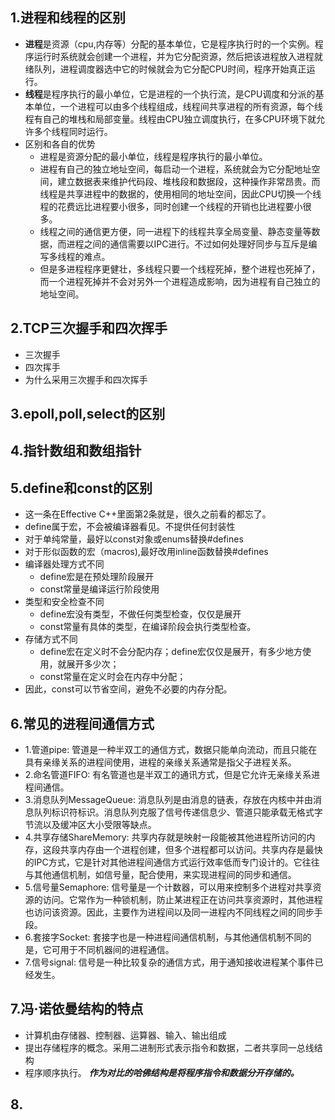 
## 1.进程和线程的区别
* **进程**是资源（cpu,内存等）分配的基本单位，它是程序执行时的一个实例。程序运行时系统就会创建一个进程，并为它分配资源，然后把该进程放入进程就绪队列，进程调度器选中它的时候就会为它分配CPU时间，程序开始真正运行。
* **线程**是程序执行的最小单位，它是进程的一个执行流，是CPU调度和分派的基本单位，一个进程可以由多个线程组成，线程间共享进程的所有资源，每个线程有自己的堆栈和局部变量。线程由CPU独立调度执行，在多CPU环境下就允许多个线程同时运行。
* 区别和各自的优势
    * 进程是资源分配的最小单位，线程是程序执行的最小单位。
    * 进程有自己的独立地址空间，每启动一个进程，系统就会为它分配地址空间，建立数据表来维护代码段、堆栈段和数据段，这种操作非常昂贵。而线程是共享进程中的数据的，使用相同的地址空间，因此CPU切换一个线程的花费远比进程要小很多，同时创建一个线程的开销也比进程要小很多。
    * 线程之间的通信更方便，同一进程下的线程共享全局变量、静态变量等数据，而进程之间的通信需要以IPC进行。不过如何处理好同步与互斥是编写多线程的难点。
    * 但是多进程程序更健壮，多线程只要一个线程死掉，整个进程也死掉了，而一个进程死掉并不会对另外一个进程造成影响，因为进程有自己独立的地址空间。

## 2.TCP三次握手和四次挥手
* 三次握手
* 四次挥手
* 为什么采用三次握手和四次挥手
## 3.epoll,poll,select的区别

## 4.指针数组和数组指针

## 5.define和const的区别
* 这一条在Effective C++里面第2条就是，很久之前看的都忘了。
* define属于宏，不会被编译器看见。不提供任何封装性
* 对于单纯常量，最好以const对象或enums替换#defines
* 对于形似函数的宏（macros),最好改用inline函数替换#defines
* 编译器处理方式不同
    * define宏是在预处理阶段展开
    * const常量是编译运行阶段使用
* 类型和安全检查不同
    * define宏没有类型，不做任何类型检查，仅仅是展开
    * const常量有具体的类型，在编译阶段会执行类型检查。
* 存储方式不同
    * define宏在定义时不会分配内存；define宏仅仅是展开，有多少地方使用，就展开多少次；
    * const常量在定义时会在内存中分配；
* 因此，const可以节省空间，避免不必要的内存分配。
## 6.常见的进程间通信方式
* 1.管道pipe: 管道是一种半双工的通信方式，数据只能单向流动，而且只能在具有亲缘关系的进程间使用，进程的亲缘关系通常是指父子进程关系。
* 2.命名管道FIFO: 有名管道也是半双工的通讯方式，但是它允许无亲缘关系进程间通信。
* 3.消息队列MessageQueue: 消息队列是由消息的链表，存放在内核中并由消息队列标识符标识。消息队列克服了信号传递信息少、管道只能承载无格式字节流以及缓冲区大小受限等缺点。
* 4.共享存储ShareMemory: 共享内存就是映射一段能被其他进程所访问的内存，这段共享内存由一个进程创建，但多个进程都可以访问。共享内存是最快的IPC方式，它是针对其他进程间通信方式运行效率低而专门设计的。它往往与其他通信机制，如信号量，配合使用，来实现进程间的同步和通信。
* 5.信号量Semaphore: 信号量是一个计数器，可以用来控制多个进程对共享资源的访问。它常作为一种锁机制，防止某进程正在访问共享资源时，其他进程也访问该资源。因此，主要作为进程间以及同一进程内不同线程之间的同步手段。
* 6.套接字Socket: 套接字也是一种进程间通信机制，与其他通信机制不同的是，它可用于不同机器间的进程通信。
* 7.信号signal: 信号是一种比较复杂的通信方式，用于通知接收进程某个事件已经发生。
## 7.冯·诺依曼结构的特点
* 计算机由存储器、控制器、运算器、输入、输出组成
* 提出存储程序的概念。采用二进制形式表示指令和数据，二者共享同一总线结构
* 程序顺序执行。
***作为对比的哈佛结构是将程序指令和数据分开存储的。***
## 8.
